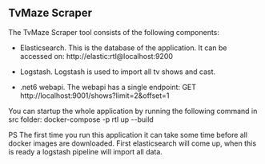 ## TvMaze Scraper

The TvMaze Scraper tool consists of the following components:

* Elasticsearch. 
   This is the database of the application. It can be accessed on: http://elastic:rtl@localhost:9200

*  Logstash. 
   Logstash is used to import all tv shows and cast. 
  
* .net6 webapi. The webapi has a single endpoint: GET http://localhost:9001/shows?limit=2&offset=1
    
You can startup the whole application by running the following command in src folder:
docker-compose -p rtl up --build

PS The first time you run this application it can take some time before all docker images are downloaded.
First elasticsearch will come up, when this is ready a logstash pipeline will import all data.